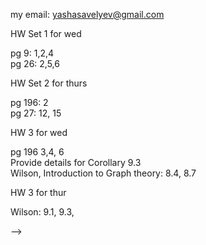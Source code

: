 my email: yashasavelyev@gmail.com 

HW Set 1 for wed

pg 9: 1,2,4  
pg 26: 2,5,6  

HW Set 2 for thurs

pg 196: 2  
pg 27: 12, 15  

HW 3 for wed

pg 196 3,4, 6  
Provide details for Corollary 9.3  
Wilson, Introduction to Graph theory: 8.4, 8.7  

HW 3 for thur

Wilson: 9.1, 9.3, 

<!-- 1) Prove that an infinite subset of a countably infinite set is countably infinite. -->
<!-- 1.1:  2, 3, 4, 5, 6a, 10 -->
<!--  -->
<!-- HW Set 2 for tue -->
<!--  -->
<!-- 1) Prove that a bounded sequence has a convergent subsequence. -->
<!--  -->
<!-- 1.2: 14, 17, 20   -->
<!-- 1.3: 26, 31   -->
<!-- 1.4: 34, 41, 42, 43   -->
<!--  -->
<!-- HW Set 3 for tue -->
<!--  -->
<!-- 2.1: 3, 5   -->
<!-- 2.2: 10, 11, 14   -->
<!-- 2.3: 18   -->
<!-- 2.4: 24, 25, 26   -->
<!-- 3.1: 1, 8   -->
<!-- 3.2: 12   -->
<!-- <!-- 3.3 19, 20, 25, 38, 40 --> -->
<!--  -->
<!-- HW set 4 for fri -->
<!--  -->
<!-- 3.3: 19, 24, 30, 36, 39 -->
<!--  -->
<!-- set 5 for fri -->
<!--  -->
<!-- 3.4: 41 -->
<!-- 4.1: 1, 3 -->
<!-- 4.2: 11, 14, -->
<!-- 4.3: 16, 28, 30 -->
<!--  -->
<!-- set 6 for fri -->
<!--  -->
<!-- 4.4: 37   -->
<!-- 5.1: 1, 3, 5   -->
<!-- 5.2: 6, 7, 9   -->
<!-- 5.3: 12    -->
<!-- 5.5: 18   -->
<!-- 5.6: 28   -->
<!-- 5.7: 33 -->
<!--  -->
<!-- set 7 for fri -->
<!--  -->
<!-- 6.1: 1, 2   -->
<!-- 6.2: 14, 15, 16   -->
<!-- 6.3: 18, 19, 21   -->
<!-- 6.4: 29   -->
<!--  -->
<!-- set 8 for next tue -->
<!--  -->
<!-- 6.5: 32, 34, 36 -->
